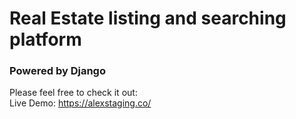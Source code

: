 # Real Estate listing and searching platform
### Powered by Django
Please feel free to check it out: \
Live Demo: https://alexstaging.co/
